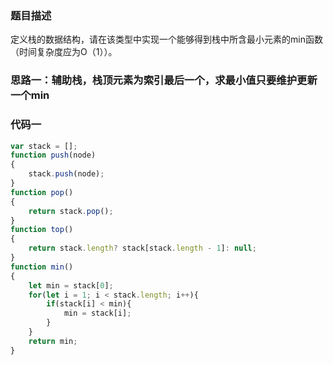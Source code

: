 ### 题目描述

定义栈的数据结构，请在该类型中实现一个能够得到栈中所含最小元素的min函数（时间复杂度应为O（1））。

### 思路一：辅助栈，栈顶元素为索引最后一个，求最小值只要维护更新一个min

### 代码一

```js
var stack = [];
function push(node)
{
    stack.push(node);
}
function pop()
{
    return stack.pop();
}
function top()
{
    return stack.length? stack[stack.length - 1]: null;
}
function min()
{
    let min = stack[0];
    for(let i = 1; i < stack.length; i++){
        if(stack[i] < min){
            min = stack[i];
        }
    }
    return min;
}
```
